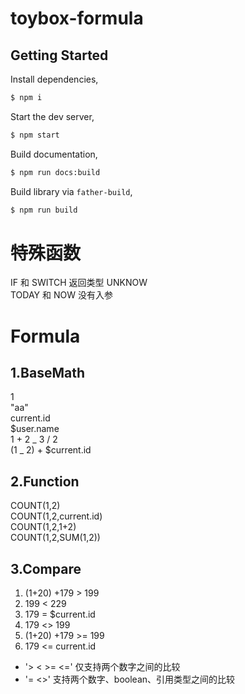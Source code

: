 # toybox-formula

## Getting Started

Install dependencies,

```bash
$ npm i
```

Start the dev server,

```bash
$ npm start
```

Build documentation,

```bash
$ npm run docs:build
```

Build library via `father-build`,

```bash
$ npm run build
```

# 特殊函数

IF 和 SWITCH 返回类型 UNKNOW  
TODAY 和 NOW 没有入参

# Formula

## 1.BaseMath

1  
"aa"  
current.id  
$user.name  
1 + 2 _ 3 / 2  
(1 _ 2) + $current.id

## 2.Function

COUNT(1,2)  
COUNT(1,2,current.id)  
COUNT(1,2,1+2)  
COUNT(1,2,SUM(1,2))

## 3.Compare

1. (1+20) +179 > 199
2. 199 < 229
3. 179 = $current.id
4. 179 <> 199
5. (1+20) +179 >= 199
6. 179 <= current.id

- '> < >= <=' 仅支持两个数字之间的比较
- '= <>' 支持两个数字、boolean、引用类型之间的比较
